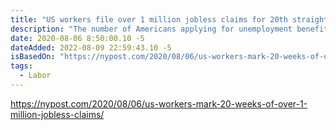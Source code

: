 ```yaml
---
title: "US workers file over 1 million jobless claims for 20th straight week"
description: "The number of Americans applying for unemployment benefits topped 1 million for the twentieth straight week — bringing the total number of initial jobless claims filed during the coronavirus pandemic to more than 55 million."
date: 2020-08-06 8:50:00.10 -5
dateAdded: 2022-08-09 22:59:43.10 -5
isBasedOn: "https://nypost.com/2020/08/06/us-workers-mark-20-weeks-of-over-1-million-jobless-claims/"
tags:
  - Labor
---
```


https://nypost.com/2020/08/06/us-workers-mark-20-weeks-of-over-1-million-jobless-claims/
